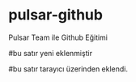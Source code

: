 # pulsar-github
 Pulsar Team ile Github Eğitimi

#bu satır yeni eklenmiştir

#bu satır tarayıcı üzerinden eklendi.

